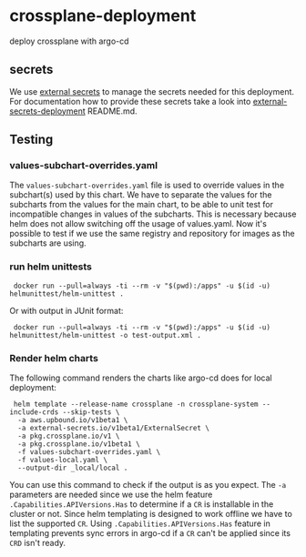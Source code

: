 # crossplane-deployment
deploy crossplane with argo-cd

## secrets

We use [external secrets](https://external-secrets.io) to manage the secrets needed for this deployment.
For documentation how to provide these secrets take a look into
[external-secrets-deployment](https://github.com/steadforce/external-secrets-deployment) README.md.

## Testing

### values-subchart-overrides.yaml

The `values-subchart-overrides.yaml` file is used to override values in the subchart(s) used by this chart.
We have to separate the values for the subcharts from the values for the main chart, to be able to
unit test for incompatible changes in values of the subcharts. This is necessary because helm does not allow
switching off the usage of values.yaml. Now it's possible to test if we use the same registry and repository
for images as the subcharts are using.

### run helm unittests

```shell
 docker run --pull=always -ti --rm -v "$(pwd):/apps" -u $(id -u) helmunittest/helm-unittest .
```

Or with output in JUnit format:

```shell
 docker run --pull=always -ti --rm -v "$(pwd):/apps" -u $(id -u) helmunittest/helm-unittest -o test-output.xml .
```

### Render helm charts
The following command renders the charts like argo-cd does for local deployment:

```
 helm template --release-name crossplane -n crossplane-system --include-crds --skip-tests \
  -a aws.upbound.io/v1beta1 \
  -a external-secrets.io/v1beta1/ExternalSecret \
  -a pkg.crossplane.io/v1 \
  -a pkg.crossplane.io/v1beta1 \
  -f values-subchart-overrides.yaml \
  -f values-local.yaml \
  --output-dir _local/local . 
```

You can use this command to check if the output is as you expect. The `-a` parameters are needed since we use the
helm feature `.Capabilities.APIVersions.Has` to determine if a `CR` is installable in the cluster or not. Since
helm templating is designed to work offline we have to list the supported `CR`. Using `.Capabilities.APIVersions.Has`
feature in templating prevents sync errors in argo-cd if a `CR` can't be applied since its `CRD` isn't ready.

